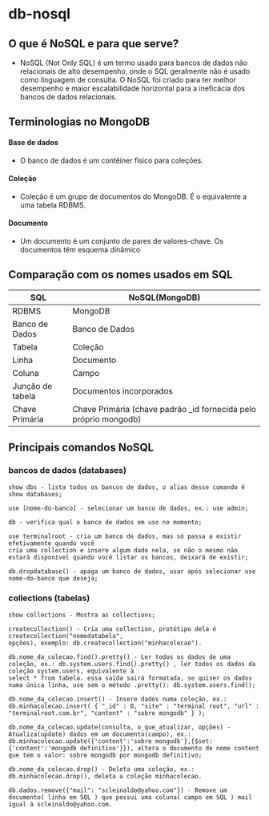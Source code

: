 # db-nosql
## O que é NoSQL e para que serve?
- NoSQL (Not Only SQL) é um termo usado para bancos de dados não relacionais de alto desempenho, onde o SQL geralmente não é usado como linguagem de consulta. 
O NoSQL foi criado para ter melhor desempenho e maior escalabilidade horizontal para a ineficácia dos bancos de dados relacionais.

## Terminologias no MongoDB
#### Base de dados
- O banco de dados é um contêiner físico para coleções.

#### Coleção
- Coleção é um grupo de documentos do MongoDB. É o equivalente a uma tabela RDBMS.

#### Documento
- Um documento é um conjunto de pares de valores-chave. Os documentos têm esquema dinâmico

## Comparação com os nomes usados em SQL
| SQL  | NoSQL(MongoDB) |
| ------------- | ------------- |
| RDBMS  | MongoDB |
| Banco de Dados | Banco de Dados |
| Tabela | Coleção |
| Linha | Documento |
| Coluna | Campo |
| Junção de tabela | Documentos incorporados |
| Chave Primária | Chave Primária (chave padrão _id fornecida pelo próprio mongodb) |

## Principais comandos NoSQL
### bancos de dados (databases)
```
show dbs - lista todos os bancos de dados, o alias desse comando é show databases;

use [nome-do-banco] - selecionar um banco de dados, ex.: use admin;

db - verifica qual o banco de dados em uso no momento;

use terminalroot - cria um banco de dados, mas só passa a existir efetivamente quando você 
cria uma collection e insere algum dado nela, se não o mesmo não estará disponível quando você listar os bancos, deixará de existir;

db.dropdatabase() - apaga um banco de dados, usar após selecionar use nome-do-banco que deseja;
```

### collections (tabelas)
```
show collections - Mostra as collections;

createcollection() - Cria uma collection, protótipo dela é createcollection("nomedatabela", 
opções), exemplo: db.createcollection("minhacolecao").

db.nome_da_colecao.find().pretty() - Ler todos os dados de uma coleção, ex.: db.system.users.find().pretty() , ler todos os dados da coleção system.users, equivalente à 
select * from tabela. essa saída sairá formatada, se quiser os dados numa única linha, use sem o método .pretty(): db.system.users.find();

db.nome_da_colecao.insert() - Insere dados numa coleção, ex.: db.minhacolecao.insert( { "_id" : 0, "site" : "terminal root", "url" : "terminalroot.com.br", "content" : "sobre mongodb" } );

db.nome_da_colecao.update(consulta, o_que_atualizar, opções) - Atualiza(update) dados em um documento(campo), ex.: db.minhacolecao.update({'content':'sobre mongodb'},{$set:{'content':'mongodb definitivo'}}), altera o documento de nome content que tem o valor: sobre mongodb por mongodb definitivo;

db.nome_da_colecao.drop() - Deleta uma coleção, ex.: db.minhacolecao.drop(), deleta a coleção minhacolecao.

db.dados.remove({"mail": "scleinaldo@yahoo.com"}) - Remove um documento( linha em SQL ) que possui uma coluna( campo em SQL ) mail igual à scleinaldo@yahoo.com.
```
